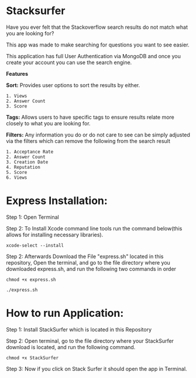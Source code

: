 # Stacksurfer 
Have you ever felt that the Stackoverflow search results do not match what you are looking for? 

This app was made to make searching for questions you want to see easier. 

This application has full User Authentication via MongoDB and once you create your account you can use the search engine. 

**Features**

  **Sort:** Provides user options to sort the results by either. 
  
    1. Views
    2. Answer Count
    3. Score
  
  **Tags:** Allows users to have specific tags to ensure results relate more closely to what you are looking for. 
  
  **Filters:** Any information you do or do not care to see can be simply adjusted via the filters which can remove the following from the search result 

    1. Acceptance Rate
    2. Answer Count
    3. Creation Date
    4. Reputation
    5. Score
    6. Views


# Express Installation: 

Step 1: Open Terminal


Step 2: To Install Xcode command line tools run the command below(this allows for installing necessary libraries).

```xcode-select --install ```


Step 2: Afterwards Download the File "express.sh" located in this repository, Open the terminal, and go to the file directory where you downloaded express.sh, and run the following two commands in order 

```chmod +x express.sh```


```./express.sh``` 


# How to run Application: 

Step 1: Install StackSurfer which is located in this Repository

Step 2: Open terminal, go to the file directory where your StackSurfer download is located, and run the following command.

```chmod +x StackSurfer```

Step 3: Now if you click on Stack Surfer it should open the app in Terminal.











  




